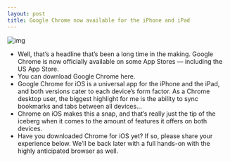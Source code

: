 ```yaml
---
layout: post
title: Google Chrome now available for the iPhone and iPad
---
```

![img](http://media.idownloadblog.com/wp-content/uploads/2012/05/Google-Chrome-logo-medium.png)
* Well, that’s a headline that’s been a long time in the making. Google Chrome is now officially available on some App Stores — including the US App Store.
* You can download Google Chrome here.
* Google Chrome for iOS is a universal app for the iPhone and the iPad, and both versions cater to each device’s form factor. As a Chrome desktop user, the biggest highlight for me is the ability to sync bookmarks and tabs between all devices…
* Chrome on iOS makes this a snap, and that’s really just the tip of the iceberg when it comes to the amount of features it offers on both devices.
* Have you downloaded Chrome for iOS yet? If so, please share your experience below. We’ll be back later with a full hands-on with the highly anticipated browser as well.

